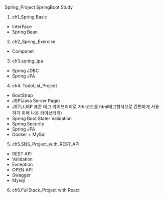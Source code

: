 Spring_Project
SpringBoot Study

1. ch1_Spring Basic
- InterFace
- Spring Bean

2. ch2_Spring_Exercise
- Componet

3. ch3.spring_jpa
- Spring JDBC
- Spring JPA

4. ch4. TodoList_Projcet
- BootStrap
- JSP(Java Server Page)
- JSTL(JSP 표준 태그 라이브러리로 자바코드를 html태그형식으로 간편하게 사용하기 위해 나온 라이브러리)
- Spring Boot Stater Validation
- Spring Security
- Spring JPA
- Docker + MySql

5. ch5.SNS_Project_with_REST_API 
- REST API
- Validation
- Exception
- OPEN API
- Swagger
- Mysql

6. ch6.FullStack_Project with React
